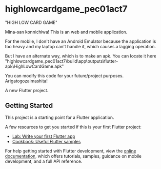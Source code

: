 # highlowcardgame_pec01act7

"HIGH LOW CARD GAME"

Mina-san konnichiwa! This is an web and mobile application.

For the mobile, I don't have an Android Emulator because the application is
too heavy and my laptop can't handle it, which causes a lagging operation.

But I have an alternate way, which is to make an apk. You can locate it here
"highlowcardgame_pec01act7\build\app\outputs\flutter-apk\HighLowCardGame.apk"

You can modify this code for your future/project purposes. Arigatogozaimashita!

A new Flutter project.

## Getting Started

This project is a starting point for a Flutter application.

A few resources to get you started if this is your first Flutter project:

- [Lab: Write your first Flutter app](https://docs.flutter.dev/get-started/codelab)
- [Cookbook: Useful Flutter samples](https://docs.flutter.dev/cookbook)

For help getting started with Flutter development, view the
[online documentation](https://docs.flutter.dev/), which offers tutorials,
samples, guidance on mobile development, and a full API reference.
